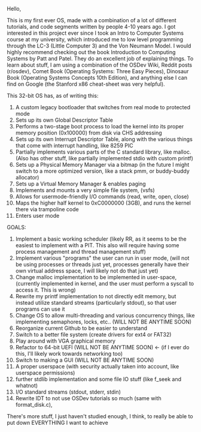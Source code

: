 Hello,

This is my first ever OS, made with a combination of a lot of different tutorials, and code segments written by people 4-10 years ago. I got interested in this project ever
since I took an Intro to Computer Systems course at my university, which introduced me to low level programming through the LC-3 (Little Computer 3) and the Von Neumann Model. I
would highly recommend checking out the book Introduction to Computing Systems by Patt and Patel. They do an excellent job of explaining things.
To learn about stuff, I am using a combination of the OSDev Wiki, Reddit posts (r/osdev), Comet Book (Operating Systems: Three Easy Pieces), Dinosaur Book (Operating Systems
Concepts 10th Edition), and anything else I can find on Google (the Stanford x86 cheat-sheet was very helpful).  


This 32-bit OS has, as of writing this:
1. A custom legacy bootloader that switches from real mode to protected mode
2. Sets up its own Global Descriptor Table
3. Performs a two-stage boot process to load the kernel into its proper memory position (0x100000) from disk via CHS addressing
4. Sets up its own Interrupt Descriptor Table, along with the various things that come with interrupt handling, like 8259 PIC 
5. Partially implements various parts of the C standard library, like malloc. (Also has other stuff, like partially implemented stdio with custom printf)
6. Sets up a Physical Memory Manager via a bitmap (in the future I might switch to a more optimized version, like a stack pmm, or buddy-buddy allocator)
7. Sets up a Virtual Memory Manager & enables paging
8. Implements and mounts a very simple file system, (vsfs)
9. Allows for usermode-friendly I/O commands (read, write, open, close)
10. Maps the higher half kernel to 0xC0000000 (3GB), and runs the kernel there via trampoline code
11. Enters user mode

GOALS: 
1. Implement a basic working scheduler (likely RR, as it seems to be the easiest to implement with a PIT. This also will require having some process management and thread management stuff)
2. Implement various "programs" the user can run in user mode, (will not be using processes or threads just yet, processes generally have their own virtual address space, I will likely not do that just yet)
3. Change malloc implementation to be implemented in user-space, (currently implemented in kernel, and the user must perform a syscall to access it. This is wrong)
4. Rewrite my printf implementation to not directly edit memory, but instead utilize standard streams (particularly stdout), so that user programs can use it
5. Change OS to allow multi-threading and various concurrency things, like implementing semaphores, locks, etc.. (WILL NOT BE ANYTIME SOON)
6. Reorganize current Github to be easier to understand
7. Switch to a better file system (create drivers for ext4 or FAT32)
8. Play around with VGA graphical memory
9. Refactor to 64-bit UEFI (WILL NOT BE ANYTIME SOON) <- (if I ever do this, I'll likely work towards networking too)
10. Switch to making a GUI (WILL NOT BE ANYTIME SOON)
11. A proper userspace (with security actually taken into account, like userspace permissions)
12. further stdlib implementation and some file IO stuff (like f_seek and whatnot)
13. I/O standard streams (stdout, stderr, stdin)
14. Rewrite IDT to not use OSDev tutorials so much (same with format_disk.c),

There's more stuff, I just haven't studied enough, I think, to really be able to put down EVERYTHING I want to achieve
